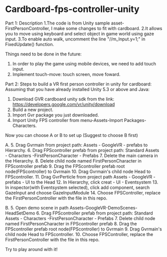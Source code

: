 # Cardboard-fps-controller-unity
Part 1: Description
1.The code is from Unity sample asset-FirstPersonController, I make some changes to fit with cardboard.
2.It allows you to move using keyboard and select object in game world using gaze input.
3.To enable auto walk, uncomment the line "//m_Input.y=1;" in FixedUpdate() function.

Things need to be done in the future:
  1. In order to play the game using mobile devices, we need to add touch input.
  2. Implement touch-move: touch screen, move foward.


Part 2: Steps to build a VR first person controller in unity for cardboard:
  Assuming that you have already installed Unity 5.3 or above and Java:

1. Download GVR cardboard unity sdk from the link:
    https://developers.google.com/vr/unity/download
2. Build a new project.
3. Import Gvr package you just downloaded.
4. Import Unity FPS controller from menu-Assets-Import Packages-Characters.

Now you can choose A or B to set up
(Suggest to choose B first)

A.
  5. Drag Gvrmain from project path: Assets - GoogleVR - prefabs to Hierarchy.
  6. Drag FPScontroller prefab from project path: Standard Assets - Characters -FirstPersonCharacter - Prefabs
  7. Delete the main camera in the Hierarchy.
  8. Delete child node named FirstPersonCharacter in FPScontroller prefab
  9. Drag the FPScontroller prefab root node(FPScontroller) to Gvrmain
  10. Drag Gvrmain's child node Head to FPScontroller.
  11. Drag GvrPerticle from project path Assets - GoogleVR - prefabs - UI to the Head
  12. In Hierarchy, click creat - UI - Eventsystem
  13. In inspector(with Eventsystem selected), click add component, search GazeInput and choose GazeInputModule
  14. Choose FPSController, replace the FirstPersonController with the file in this repo.
  
B.
  5. Open demo scene in path Assets-GoogleVR-DemoScenes-HeadSetDemo
  6. Drag FPScontroller prefab from project path: Standard Assets - Characters -FirstPersonCharacter - Prefabs
  7. Delete child node named FirstPersonCharacter in FPScontroller prefab
  8. Drag the FPScontroller prefab root node(FPScontroller) to Gvrmain
  9. Drag Gvrmain's child node Head to FPScontroller.
  10. Choose FPSController, replace the FirstPersonController with the file in this repo.
  
Try to play around with it!
